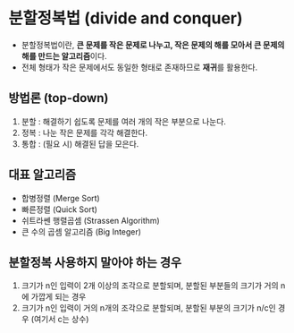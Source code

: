 # 분할정복법 (divide and conquer)
* 분할정복법이란, **큰 문제를 작은 문제로 나누고, 작은 문제의 해를 모아서 큰 문제의 해를 만드는 알고리즘**이다.
* 전체 형태가 작은 문제에서도 동일한 형태로 존재하므로 **재귀**를 활용한다.

## 방법론 (top-down)
1. 분할 : 해결하기 쉽도록 문제를 여러 개의 작은 부분으로 나눈다.
2. 정복 : 나눈 작은 문제를 각각 해결한다.
3. 통합 : (필요 시) 해결된 답을 모은다.

## 대표 알고리즘
* 합병정렬 (Merge Sort)
* 빠른정렬 (Quick Sort)
* 쉬트라쎈 행렬곱셈 (Strassen Algorithm)
* 큰 수의 곱셈 알고리즘 (Big Integer)

## 분할정복 사용하지 말아야 하는 경우
1. 크기가 n인 입력이 2개 이상의 조각으로 분할되며, 분할된 부분들의 크기가 거의 n에 가깝게 되는 경우
2. 크기가 n인 입력이 거의 n개의 조각으로 분할되며, 분할된 부분의 크기가 n/c인 경우 (여기서 c는 상수)